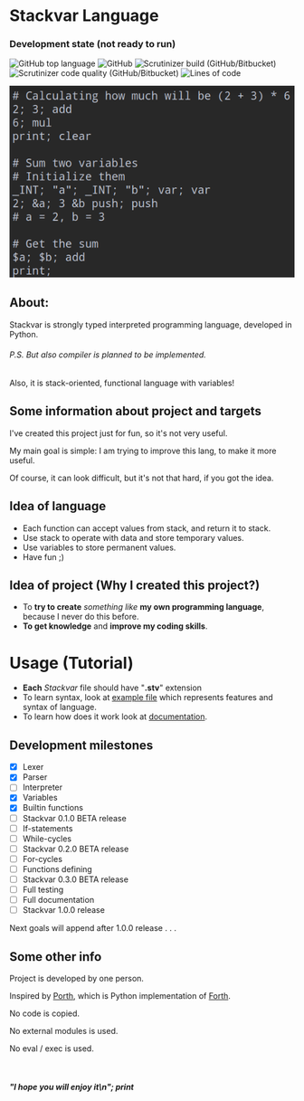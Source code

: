 # Stackvar Language
### Development state (not ready to run)

![GitHub top language](https://img.shields.io/github/languages/top/flop-code/stackvar)
![GitHub](https://img.shields.io/github/license/flop-code/stackvar)
![Scrutinizer build (GitHub/Bitbucket)](https://img.shields.io/scrutinizer/build/g/flop-code/stackvar)
![Scrutinizer code quality (GitHub/Bitbucket)](https://img.shields.io/scrutinizer/quality/g/flop-code/stackvar)
![Lines of code](https://img.shields.io/tokei/lines/github/flop-code/stackvar?category=lines)

![Screenshot](screenshots/screenshot1.png)

## About:
Stackvar is strongly typed interpreted programming language, developed in Python.
###### P.S. But also compiler is planned to be implemented.
Also, it is stack-oriented, functional language with variables!


## Some information about project and targets
I've created this project just for fun, so it's not very useful.

My main goal is simple:
I am trying to improve this lang, to make it more useful.

Of course, it can look difficult, but it's not that hard, if you got the idea.

## Idea of language
* Each function can accept values from stack, and return it to stack.
* Use stack to operate with data and store temporary values.
* Use variables to store permanent values.
* Have fun ;)

## Idea of project (Why I created this project?)
* To **try to create** *something like* **my own programming language**, because I never do this before.
* **To get knowledge** and **improve my coding skills**.

# Usage (Tutorial)
* **Each** *Stackvar* file should have "**.stv**" extension
* To learn syntax, look at [example file](syntax.stv) which represents features and syntax of language.
* To learn how does it work look at [documentation](docs.txt).

## Development milestones
- [x] Lexer
- [x] Parser
- [ ] Interpreter
- [x] Variables
- [x] Builtin functions
- [ ] Stackvar 0.1.0 BETA release
- [ ] If-statements
- [ ] While-cycles
- [ ] Stackvar 0.2.0 BETA release
- [ ] For-cycles
- [ ] Functions defining
- [ ] Stackvar 0.3.0 BETA release
- [ ] Full testing
- [ ] Full documentation
- [ ] Stackvar 1.0.0 release

Next goals will append after 1.0.0 release . . .

## Some other info
Project is developed by one person.

Inspired by [Porth](https://gitlab.com/tsoding/porth), which is Python implementation of [Forth](https://www.forth.com/).

No code is copied.

No external modules is used.

No eval / exec is used.

<br>

##### "I hope you will enjoy it\n"; print
